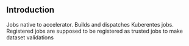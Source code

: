 ## Introduction

Jobs native to accelerator. Builds and dispatches Kuberentes jobs. Registered jobs are supposed to be registered as trusted jobs to make dataset validations
